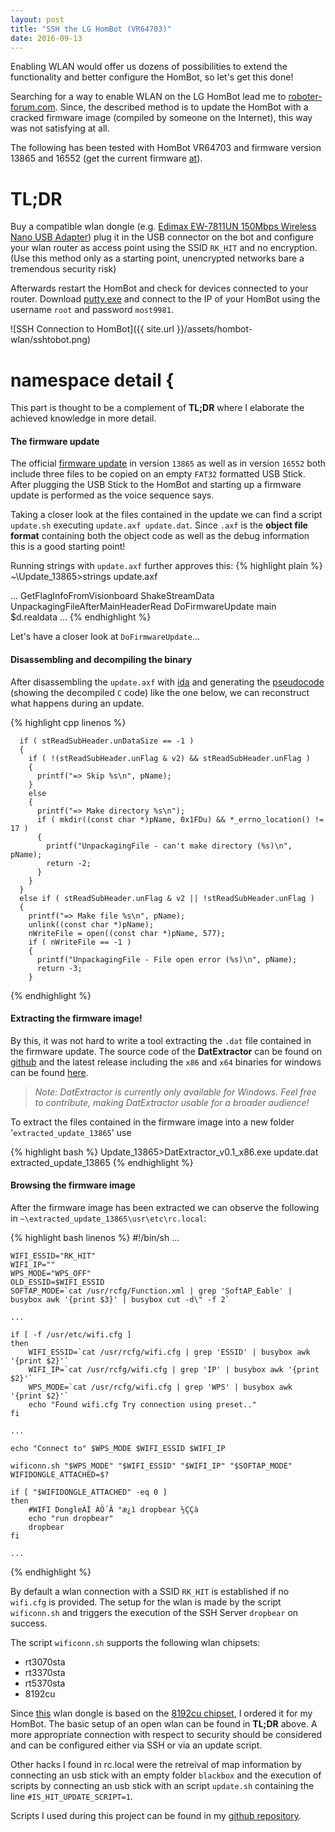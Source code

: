```yaml
---
layout: post
title: "SSH the LG HomBot (VR64703)"
date: 2016-09-13
---
```


Enabling WLAN would offer us dozens of possibilities to extend the functionality and better configure the HomBot, so let\'s get this done!

Searching for a way to enable WLAN on the LG HomBot lead me to 
[roboter-forum.com][roboterforumthread]. Since, the described method is to update the HomBot with
a cracked firmware image (compiled by someone on the Internet), this way was not satisfying at all.

The following has been tested with HomBot VR64703 and firmware version 13865 and 16552 (get the current firmware [at][hombotfirmware]).



# TL;DR

Buy a compatible wlan dongle (e.g. [Edimax EW-7811UN 150Mbps Wireless Nano USB Adapter][edimax]) plug it in the USB connector on the bot and
configure your wlan router as access point using the SSID `RK_HIT` and no encryption. (Use this method only as a starting point, unencrypted
networks bare a tremendous security risk)

Afterwards restart the HomBot and check for devices connected to your router. Download [putty.exe][puttydownload] and connect to the IP of your HomBot using
the username `root` and password `most9981`.


![SSH Connection to HomBot]({{ site.url }}/assets/hombot-wlan/sshtobot.png)

# namespace detail {

This part is thought to be a complement of **TL;DR** where I elaborate the achieved knowledge in more detail. 

#### The firmware update

The official [firmware update][hombotfirmware] in version `13865` as well as in version `16552` both include three files to be copied on an empty `FAT32` formatted
USB Stick. After plugging the USB Stick to the HomBot and starting up a firmware update is performed as the voice sequence says.

Taking a closer look at the files contained in the update we can find a script `update.sh` executing `update.axf update.dat`. Since `.axf` is the **object file format** containing both the object code as well as the debug information this is a good starting point!

Running strings with `update.axf` further approves this:
{% highlight plain %}
~\Update_13865>strings update.axf

...
GetFlagInfoFromVisionboard
ShakeStreamData
UnpackagingFileAfterMainHeaderRead
DoFirmwareUpdate
main
$d.realdata
...
{% endhighlight %}

Let\'s have a closer look at `DoFirmwareUpdate`\.\.\.

#### Disassembling and decompiling the binary

After disassembling the `update.axf` with [ida][hexrayida] and generating the [pseudocode][hexraydecompile] (showing the decompiled `C` code)
like the one below, we can reconstruct what happens during an update.

{% highlight cpp linenos %}

      if ( stReadSubHeader.unDataSize == -1 )
      {
        if ( !(stReadSubHeader.unFlag & v2) && stReadSubHeader.unFlag )
        {
          printf("=> Skip %s\n", pName);
        }
        else
        {
          printf("=> Make directory %s\n");
          if ( mkdir((const char *)pName, 0x1FDu) && *_errno_location() != 17 )
          {
            printf("UnpackagingFile - can't make directory (%s)\n", pName);
            return -2;
          }
        }
      }
      else if ( stReadSubHeader.unFlag & v2 || !stReadSubHeader.unFlag )
      {
        printf("=> Make file %s\n", pName);
        unlink((const char *)pName);
        nWriteFile = open((const char *)pName, 577);
        if ( nWriteFile == -1 )
        {
          printf("UnpackagingFile - File open error (%s)\n", pName);
          return -3;
        }
{% endhighlight %}


#### Extracting the firmware image!

By this, it was not hard to write a tool extracting the `.dat` file contained in the firmware update.
The source code of the **DatExtractor** can be found on [github][datextractorrepo] and the latest
release including the `x86` and `x64` binaries for windows can be found [here](https://github.com/pocketbroadcast/hombot-tools/releases).

> _Note: DatExtractor is currently only available for Windows. Feel free to contribute, making DatExtractor usable for a broader audience!_

To extract the files contained in the firmware image into a new folder \'`extracted_update_13865`\' use

{% highlight bash %}
Update_13865>DatExtractor_v0.1_x86.exe update.dat extracted_update_13865
{% endhighlight %}


#### Browsing the firmware image

After the firmware image has been extracted we can observe the following in `~\extracted_update_13865\usr\etc\rc.local`:

{% highlight bash linenos %}
	#!/bin/sh
	...

	WIFI_ESSID="RK_HIT"
	WIFI_IP=""
	WPS_MODE="WPS_OFF"
	OLD_ESSID=$WIFI_ESSID
	SOFTAP_MODE=`cat /usr/rcfg/Function.xml | grep 'SoftAP_Eable' | busybox awk '{print $3}' | busybox cut -d\" -f 2`

	...

	if [ -f /usr/etc/wifi.cfg ]
	then
		WIFI_ESSID=`cat /usr/rcfg/wifi.cfg | grep 'ESSID' | busybox awk '{print $2}'`
		WIFI_IP=`cat /usr/rcfg/wifi.cfg | grep 'IP' | busybox awk '{print $2}'`	
		WPS_MODE=`cat /usr/rcfg/wifi.cfg | grep 'WPS' | busybox awk '{print $2}'`	
		echo "Found wifi.cfg Try connection using preset.."
	fi
	
	...

	echo "Connect to" $WPS_MODE $WIFI_ESSID $WIFI_IP

	wificonn.sh "$WPS_MODE" "$WIFI_ESSID" "$WIFI_IP" "$SOFTAP_MODE"
	WIFIDONGLE_ATTACHED=$?

	if [ "$WIFIDONGLE_ATTACHED" -eq 0 ]
	then
		#WIFI DongleÀÌ ÀÖ´Â °æ¿ì dropbear ½ÇÇà
		echo "run dropbear"
		dropbear
	fi
	
	...
{% endhighlight %}

By default a wlan connection with a SSID `RK_HIT` is established if no `wifi.cfg` is provided. The setup for the wlan is made by the script `wificonn.sh` and triggers
the execution of the SSH Server `dropbear` on success. 

The script `wificonn.sh` supports the following wlan chipsets:

- rt3070sta 
- rt3370sta
- rt5370sta
- 8192cu

Since [this][edimax] wlan dongle is based on the [8192cu chipset][chipsetlist], I ordered it for my HomBot. The basic setup of 
an open wlan can be found in **TL;DR** above. A more appropriate connection with respect to security should be considered and can 
be configured either via SSH or via an update script.

Other hacks I found in rc.local were the retreival of map information by connecting an usb stick with an empty folder `blackbox` and
the execution of scripts by connecting an usb stick with an script `update.sh` containing the line `#IS_HIT_UPDATE_SCRIPT=1`.

Scripts I used during this project can be found in my [github repository][datextractorrepo].


[roboterforumthread]: http://www.roboter-forum.com/showthread.php?10009-LG-Hombot-3-0-WLAN-Steuerung-per-Weboberfl%E4che
[edimax]: https://www.amazon.de/gp/product/B003MTTJOY/ref=oh_aui_detailpage_o00_s00?ie=UTF8&psc=1
[hombotfirmware]: http://www.lg.com/at/service/software-firmware?keyword=&superCateId=CT20086025&categoryId=CT20086032&modelNum=VR64703LVMB
[puttydownload]: http://www.chiark.greenend.org.uk/~sgtatham/putty/download.html
[datextractorrepo]: https://github.com/pocketbroadcast/hombot-tools
[hombotopensource]: http://opensource.lge.com/osSch/list?types=NAME&search=VR64703
[hexrayida]: https://www.hex-rays.com/products/ida/
[hexraydecompile]: https://www.hex-rays.com/products/decompiler/manual/interactive.shtml
[chipsetlist]: https://wiki.ubuntuusers.de/WLAN/Karten/
